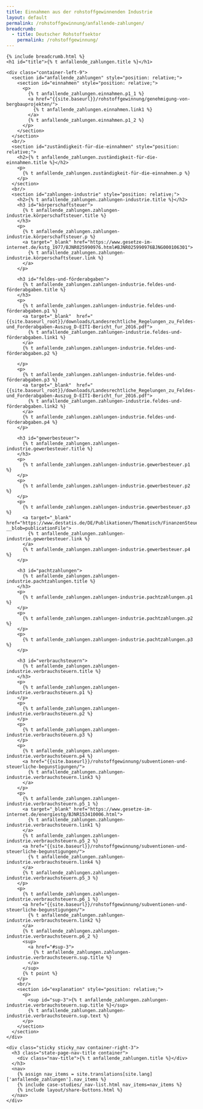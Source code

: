 ```yaml
---
title: Einnahmen aus der rohstoffgewinnenden Industrie
layout: default
permalink: /rohstoffgewinnung/anfallende-zahlungen/
breadcrumb:
  - title: Deutscher Rohstoffsektor
    permalink: /rohstoffgewinnung/
---
```

<link rel="stylesheet" type="text/css" href="{{ site.baseurl_root }}/css/slick-theme.css"/>
<link rel="stylesheet" type="text/css" href="//cdn.jsdelivr.net/jquery.slick/1.6.0/slick.css"/>

<main class="container-page-wrapper layout-state-pages">
  <section class="container" style="position: relative;">

    {% include breadcrumb.html %}
    <h1 id="title">{% t anfallende_zahlungen.title %}</h1>

    <div class="container-left-9">
      <section id="anfallende_zahlungen" style="position: relative;">
        <section id="einnahmen" style="position: relative;">
          <p>
            {% t anfallende_zahlungen.einnahmen.p1_1 %}
            <a href="{{site.baseurl}}/rohstoffgewinnung/genehmigung-von-bergbauprojekten/">
              {% t anfallende_zahlungen.einnahmen.link1 %}
            </a>
            {% t anfallende_zahlungen.einnahmen.p1_2 %}
          </p>
        </section>
      </section>
      <br/>
      <section id="zuständigkeit-für-die-einnahmen" style="position: relative;">
        <h2>{% t anfallende_zahlungen.zuständigkeit-für-die-einnahmen.title %}</h2>
        <p>
          {% t anfallende_zahlungen.zuständigkeit-für-die-einnahmen.p %}
        </p>
      </section>
      <br/>
      <section id="zahlungen-industrie" style="position: relative;">
        <h2>{% t anfallende_zahlungen.zahlungen-industrie.title %}</h2>
        <h3 id="körperschaftsteuer">
          {% t anfallende_zahlungen.zahlungen-industrie.körperschaftsteuer.title %}
        </h3>
        <p>
          {% t anfallende_zahlungen.zahlungen-industrie.körperschaftsteuer.p %}
          <a target="_blank" href="https://www.gesetze-im-internet.de/kstg_1977/BJNR025990976.html#BJNR025990976BJNG000106301">
            {% t anfallende_zahlungen.zahlungen-industrie.körperschaftsteuer.link %}
          </a>
        </p>

        <h3 id="feldes-und-förderabgaben">
          {% t anfallende_zahlungen.zahlungen-industrie.feldes-und-förderabgaben.title %}
        </h3>
        <p>
          {% t anfallende_zahlungen.zahlungen-industrie.feldes-und-förderabgaben.p1 %}
          <a target="_blank"  href="{{site.baseurl_root}}/downloads/Landesrechtliche_Regelungen_zu_Feldes-und_Forderabgaben-Auszug_D-EITI-Bericht_fur_2016.pdf">
            {% t anfallende_zahlungen.zahlungen-industrie.feldes-und-förderabgaben.link1 %}
          </a>
          {% t anfallende_zahlungen.zahlungen-industrie.feldes-und-förderabgaben.p2 %}

        </p>
        <p>
          {% t anfallende_zahlungen.zahlungen-industrie.feldes-und-förderabgaben.p3 %}
          <a target="_blank"  href="{{site.baseurl_root}}/downloads/Landesrechtliche_Regelungen_zu_Feldes-und_Forderabgaben-Auszug_D-EITI-Bericht_fur_2016.pdf">
            {% t anfallende_zahlungen.zahlungen-industrie.feldes-und-förderabgaben.link2 %}
          </a>
          {% t anfallende_zahlungen.zahlungen-industrie.feldes-und-förderabgaben.p4 %}
        </p>

        <h3 id="gewerbesteuer">
          {% t anfallende_zahlungen.zahlungen-industrie.gewerbesteuer.title %}
        </h3>
        <p>
          {% t anfallende_zahlungen.zahlungen-industrie.gewerbesteuer.p1 %}
        </p>
        <p>
          {% t anfallende_zahlungen.zahlungen-industrie.gewerbesteuer.p2 %}
        </p>
        <p>
          {% t anfallende_zahlungen.zahlungen-industrie.gewerbesteuer.p3 %}
          <a target="_blank"  href="https://www.destatis.de/DE/Publikationen/Thematisch/FinanzenSteuern/Steuern/Realsteuer/HebesaetzeRealsteuern8148001167005.xls;jsessionid=F8B702F7539AC8B7D3911A0D73876569.cae3?__blob=publicationFile">
            {% t anfallende_zahlungen.zahlungen-industrie.gewerbesteuer.link %}
          </a>
          {% t anfallende_zahlungen.zahlungen-industrie.gewerbesteuer.p4 %}
        </p>

        <h3 id="pachtzahlungen">
          {% t anfallende_zahlungen.zahlungen-industrie.pachtzahlungen.title %}
        </h3>
        <p>
          {% t anfallende_zahlungen.zahlungen-industrie.pachtzahlungen.p1 %}
        </p>
        <p>
          {% t anfallende_zahlungen.zahlungen-industrie.pachtzahlungen.p2 %}
        </p>
        <p>
          {% t anfallende_zahlungen.zahlungen-industrie.pachtzahlungen.p3 %}
        </p>

        <h3 id="verbrauchsteuern">
          {% t anfallende_zahlungen.zahlungen-industrie.verbrauchsteuern.title %}
        </h3>
        <p>
          {% t anfallende_zahlungen.zahlungen-industrie.verbrauchsteuern.p1 %}
        </p>
        <p>
          {% t anfallende_zahlungen.zahlungen-industrie.verbrauchsteuern.p2 %}
        </p>
        <p>
          {% t anfallende_zahlungen.zahlungen-industrie.verbrauchsteuern.p3 %}
        </p>
        <p>
          {% t anfallende_zahlungen.zahlungen-industrie.verbrauchsteuern.p4 %}
          <a href="{{site.baseurl}}/rohstoffgewinnung/subventionen-und-steuerliche-begunstigungen/">
            {% t anfallende_zahlungen.zahlungen-industrie.verbrauchsteuern.link3 %}
          </a>
        </p>
        <p>
          {% t anfallende_zahlungen.zahlungen-industrie.verbrauchsteuern.p5_1 %}
          <a target="_blank" href="https://www.gesetze-im-internet.de/energiestg/BJNR153410006.html">
            {% t anfallende_zahlungen.zahlungen-industrie.verbrauchsteuern.link1 %}
          </a>
          {% t anfallende_zahlungen.zahlungen-industrie.verbrauchsteuern.p5_2 %}
          <a href="{{site.baseurl}}/rohstoffgewinnung/subventionen-und-steuerliche-begunstigungen/">
            {% t anfallende_zahlungen.zahlungen-industrie.verbrauchsteuern.link4 %}
          </a>
          {% t anfallende_zahlungen.zahlungen-industrie.verbrauchsteuern.p5_3 %}
        </p>
        <p>
          {% t anfallende_zahlungen.zahlungen-industrie.verbrauchsteuern.p6_1 %}
          <a href="{{site.baseurl}}/rohstoffgewinnung/subventionen-und-steuerliche-begunstigungen/">
            {% t anfallende_zahlungen.zahlungen-industrie.verbrauchsteuern.link2 %}
          </a>
          {% t anfallende_zahlungen.zahlungen-industrie.verbrauchsteuern.p6_2 %}
          <sup>
            <a href="#sup-3">
              {% t anfallende_zahlungen.zahlungen-industrie.verbrauchsteuern.sup.title %}
            </a>
          </sup>
          {% t point %}
        </p>
        <br/>
        <section id="explanation" style="position: relative;">
          <p>
            <sup id="sup-3">{% t anfallende_zahlungen.zahlungen-industrie.verbrauchsteuern.sup.title %}</sup>
            {% t anfallende_zahlungen.zahlungen-industrie.verbrauchsteuern.sup.text %}
          </p>
        </section>
      </section>
    </div>

    <div class="sticky sticky_nav container-right-3">
      <h3 class="state-page-nav-title container">
        <div class="nav-title">{% t anfallende_zahlungen.title %}</div>
      </h3>
      <nav>
        {% assign nav_items = site.translations[site.lang]['anfallende_zahlungen'].nav_items %}
        {% include case-studies/_nav-list.html nav_items=nav_items %}
        {% include layout/share-buttons.html %}
      </nav>
    </div>
  </section>
</main>

<script src="https://ajax.googleapis.com/ajax/libs/jquery/1.12.4/jquery.min.js"></script>
<script type="text/javascript" src="//cdn.jsdelivr.net/jquery.slick/1.6.0/slick.min.js"></script>
<script type="text/javascript" src="{{ site.baseurl_root }}/js/lib/static.min.js" charset="utf-8"></script>
